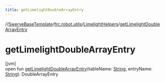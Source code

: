 ```yaml
---
title: getLimelightDoubleArrayEntry
---
```

//[SwerveBaseTemplate](../../../index.html)/[frc.robot.utils](../index.html)/[LimelightHelpers](index.html)/[getLimelightDoubleArrayEntry](get-limelight-double-array-entry.html)



# getLimelightDoubleArrayEntry



[jvm]\
open fun [getLimelightDoubleArrayEntry](get-limelight-double-array-entry.html)(tableName: [String](https://docs.oracle.com/javase/8/docs/api/java/lang/String.html), entryName: [String](https://docs.oracle.com/javase/8/docs/api/java/lang/String.html)): DoubleArrayEntry




